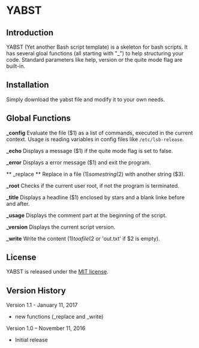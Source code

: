 # YABST

## Introduction
YABST (Yet another Bash script template) is a skeleton for bash scripts. It has several gloal functions (all starting with "_") to help structuring your code. Standard parameters like help, version or the quite mode flag are built-in.

## Installation
Simply download the yabst file and modify it to your own needs.


## Global Functions
**_config**
Evaluate the file ($1) as a list of commands, executed in the current context. Usage is reading variables in config files like `/etc/lsb-release`.

**_echo**
Displays a message ($1) if the quite mode flag is set to false.

**_error**
Displays a error message ($1) and exit the program.

** _replace **
Replace in a file ($1) some string ($2) with another string ($3).

**_root**
Checks if the current user root, if not the program is terminated.

**_title**
Displays a headline ($1) enclosed by stars and a blank linke before and after.

**_usage**
Displays the comment part at the beginning of the script.

**_version**
Displays the current script version.

**_write**
Write the content ($1) to a file ($2 or 'out.txt' if $2 is empty).

## License
YABST is released under the [MIT license](https://github.com/teotiger/yabst/blob/master/license.txt).

## Version History
Version 1.1 - January 11, 2017
* new functions (_replace and _write)

Version 1.0 – November 11, 2016
* Initial release